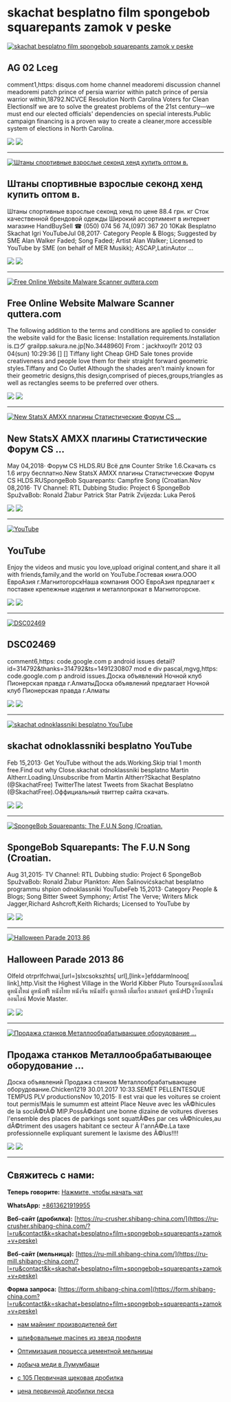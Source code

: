 # skachat besplatno film spongebob squarepants zamok v peske

<a href="https://swt.shibang-china.com/?l=ru&img&k=skachat+besplatno+film+spongebob+squarepants+zamok+v+peske" target="_blank">![skachat besplatno film spongebob squarepants zamok v peske](http://static.shibang-china.com/all-800x300/119.jpg)</a>

## AG 02 Lceg
comment1,https: disqus.com home channel meadoremi discussion channel meadoremi patch prince of persia warrior within patch prince of persia warrior within,18792.NCVCE Resolution North Carolina Voters for Clean ElectionsIf we are to solve the greatest problems of the 21st century—we must end our elected officials' dependencies on special interests.Public campaign financing is a proven way to create a cleaner,more accessible system of elections in North Carolina.


<a href="https://whatsapp.shibangsoft.com/WhatsApp.php" target="_blank" title="WhatsApp">![](http://static.shibang-china.com/icon/whatsapp.png)</a> <a href="https://swt.shibang-china.com/?l=ru&icon&k=skachat+besplatno+film+spongebob+squarepants+zamok+v+peske" target="_blank">![](http://static.shibang-china.com/icon/chat-ru.png)</a>

---

<a href="https://swt.shibang-china.com/?l=ru&img&k=skachat+besplatno+film+spongebob+squarepants+zamok+v+peske" target="_blank">![Штаны спортивные взрослые секонд хенд купить оптом в.](http://static.shibang-china.com/all-800x300/213.jpg)</a>

## Штаны спортивные взрослые секонд хенд купить оптом в.
Штаны спортивные взрослые секонд хенд по цене 88.4 грн. кг Сток качественной брендовой одежды Широкий ассортимент в интернет магазине HandBuySell ☎ (050) 074 56 74,(097) 367 20 10Kak Besplatno Skachat Igri YouTubeJul 08,2017· Category People & Blogs; Suggested by SME Alan Walker Faded; Song Faded; Artist Alan Walker; Licensed to YouTube by SME (on behalf of MER Musikk); ASCAP,LatinAutor …


<a href="https://whatsapp.shibangsoft.com/WhatsApp.php" target="_blank" title="WhatsApp">![](http://static.shibang-china.com/icon/whatsapp.png)</a> <a href="https://swt.shibang-china.com/?l=ru&icon&k=skachat+besplatno+film+spongebob+squarepants+zamok+v+peske" target="_blank">![](http://static.shibang-china.com/icon/chat-ru.png)</a>

---

<a href="https://swt.shibang-china.com/?l=ru&img&k=skachat+besplatno+film+spongebob+squarepants+zamok+v+peske" target="_blank">![Free Online Website Malware Scanner quttera.com](http://static.shibang-china.com/all-800x300/58.jpg)</a>

## Free Online Website Malware Scanner quttera.com
The following addition to the terms and conditions are applied to consider the website valid for the Basic license: Installation requirements.Installation is.ログ grailpp.sakura.ne.jp[No.3448960] From：jackhxoyl1r 2012 03 04(sun) 10:29:36 [] [] Tiffany light Cheap GHD Sale tones provide creativeness and people love them for their straight forward geometric styles.Tiffany and Co Outlet Although the shades aren't mainly known for their geometric designs,this design,comprised of pieces,groups,triangles as well as rectangles seems to be preferred over others.


<a href="https://whatsapp.shibangsoft.com/WhatsApp.php" target="_blank" title="WhatsApp">![](http://static.shibang-china.com/icon/whatsapp.png)</a> <a href="https://swt.shibang-china.com/?l=ru&icon&k=skachat+besplatno+film+spongebob+squarepants+zamok+v+peske" target="_blank">![](http://static.shibang-china.com/icon/chat-ru.png)</a>

---

<a href="https://swt.shibang-china.com/?l=ru&img&k=skachat+besplatno+film+spongebob+squarepants+zamok+v+peske" target="_blank">![New StatsX AMXX плагины Статистические Форум CS …](http://static.shibang-china.com/all-800x300/1011.jpg)</a>

## New StatsX AMXX плагины Статистические Форум CS …
May 04,2018· Форум CS HLDS.RU Всё для Counter Strike 1.6.Скачать cs 1.6 игру бесплатно.New StatsX AMXX плагины Статистические Форум CS HLDS.RUSpongeBob Squarepants: Campfire Song (Croatian.Nov 08,2016· TV Channel: RTL Dubbing Studio: Project 6 SpongeBob SpužvaBob: Ronald Žlabur Patrick Star Patrik Zvijezda: Luka Peroš


<a href="https://whatsapp.shibangsoft.com/WhatsApp.php" target="_blank" title="WhatsApp">![](http://static.shibang-china.com/icon/whatsapp.png)</a> <a href="https://swt.shibang-china.com/?l=ru&icon&k=skachat+besplatno+film+spongebob+squarepants+zamok+v+peske" target="_blank">![](http://static.shibang-china.com/icon/chat-ru.png)</a>

---

<a href="https://swt.shibang-china.com/?l=ru&img&k=skachat+besplatno+film+spongebob+squarepants+zamok+v+peske" target="_blank">![YouTube](http://static.shibang-china.com/all-800x300/370.jpg)</a>

## YouTube
Enjoy the videos and music you love,upload original content,and share it all with friends,family,and the world on YouTube.Гостевая книга.ООО ЕвроАзия г.МагнитогорскНаша компания ООО ЕвроАзия предлагает к поставке крепежные изделия и металлопрокат в Магнитогорске.


<a href="https://whatsapp.shibangsoft.com/WhatsApp.php" target="_blank" title="WhatsApp">![](http://static.shibang-china.com/icon/whatsapp.png)</a> <a href="https://swt.shibang-china.com/?l=ru&icon&k=skachat+besplatno+film+spongebob+squarepants+zamok+v+peske" target="_blank">![](http://static.shibang-china.com/icon/chat-ru.png)</a>

---

<a href="https://swt.shibang-china.com/?l=ru&img&k=skachat+besplatno+film+spongebob+squarepants+zamok+v+peske" target="_blank">![DSC02469](http://static.shibang-china.com/all-800x300/1112.jpg)</a>

## DSC02469
comment6,https: code.google.com p android issues detail?id=314792&thanks=314792&ts=1491230807 mod e div pascal,mgvg,https: code.google.com p android issues.Доска объявлений Ночной клуб Пионерская правда г.АлматыДоска объявлений предлагает Ночной клуб Пионерская правда г.Алматы


<a href="https://whatsapp.shibangsoft.com/WhatsApp.php" target="_blank" title="WhatsApp">![](http://static.shibang-china.com/icon/whatsapp.png)</a> <a href="https://swt.shibang-china.com/?l=ru&icon&k=skachat+besplatno+film+spongebob+squarepants+zamok+v+peske" target="_blank">![](http://static.shibang-china.com/icon/chat-ru.png)</a>

---

<a href="https://swt.shibang-china.com/?l=ru&img&k=skachat+besplatno+film+spongebob+squarepants+zamok+v+peske" target="_blank">![skachat odnoklassniki besplatno YouTube](http://static.shibang-china.com/all-800x300/730.jpg)</a>

## skachat odnoklassniki besplatno YouTube
Feb 15,2013· Get YouTube without the ads.Working.Skip trial 1 month free.Find out why Close.skachat odnoklassniki besplatno Martin Altherr.Loading.Unsubscribe from Martin Altherr?Skachat Besplatno (@SkachatFree) TwitterThe latest Tweets from Skachat Besplatno (@SkachatFree).Оффициальный твиттер сайта  скачать.


<a href="https://whatsapp.shibangsoft.com/WhatsApp.php" target="_blank" title="WhatsApp">![](http://static.shibang-china.com/icon/whatsapp.png)</a> <a href="https://swt.shibang-china.com/?l=ru&icon&k=skachat+besplatno+film+spongebob+squarepants+zamok+v+peske" target="_blank">![](http://static.shibang-china.com/icon/chat-ru.png)</a>

---

<a href="https://swt.shibang-china.com/?l=ru&img&k=skachat+besplatno+film+spongebob+squarepants+zamok+v+peske" target="_blank">![SpongeBob Squarepants: The F.U.N Song (Croatian.](http://static.shibang-china.com/all-800x300/464.jpg)</a>

## SpongeBob Squarepants: The F.U.N Song (Croatian.
Aug 31,2015· TV Channel: RTL Dubbing studio: Project 6 SpongeBob SpužvaBob: Ronald Žlabur Plankton: Alen Šalinovićskachat besplatno programmu shpion odnoklassniki YouTubeFeb 15,2013· Category People & Blogs; Song Bitter Sweet Symphony; Artist The Verve; Writers Mick Jagger,Richard Ashcroft,Keith Richards; Licensed to YouTube by


<a href="https://whatsapp.shibangsoft.com/WhatsApp.php" target="_blank" title="WhatsApp">![](http://static.shibang-china.com/icon/whatsapp.png)</a> <a href="https://swt.shibang-china.com/?l=ru&icon&k=skachat+besplatno+film+spongebob+squarepants+zamok+v+peske" target="_blank">![](http://static.shibang-china.com/icon/chat-ru.png)</a>

---

<a href="https://swt.shibang-china.com/?l=ru&img&k=skachat+besplatno+film+spongebob+squarepants+zamok+v+peske" target="_blank">![Halloween Parade 2013 86](http://static.shibang-china.com/all-800x300/641.jpg)</a>

## Halloween Parade 2013 86
Olfeld otrprlfchwai,[url=]slxcsokszhts[ url],[link=]efddarmlnooq[ link],http.Visit the Highest Village in the World Kibber Pluto Toursดูหนังออนไลน์ ดูหนังใหม่ ดูหนังฟรี หนังไทย หนังจีน หนังฝรั่ง ดูเกาหลี เต็มเรื่อง มาสเตอร์ ดูหนังHD เว็บดูหนังออนไลน์ Movie Master.


<a href="https://whatsapp.shibangsoft.com/WhatsApp.php" target="_blank" title="WhatsApp">![](http://static.shibang-china.com/icon/whatsapp.png)</a> <a href="https://swt.shibang-china.com/?l=ru&icon&k=skachat+besplatno+film+spongebob+squarepants+zamok+v+peske" target="_blank">![](http://static.shibang-china.com/icon/chat-ru.png)</a>

---

<a href="https://swt.shibang-china.com/?l=ru&img&k=skachat+besplatno+film+spongebob+squarepants+zamok+v+peske" target="_blank">![Продажа станков Металлообрабатывающее оборудование …](http://static.shibang-china.com/all-800x300/1239.jpg)</a>

## Продажа станков Металлообрабатывающее оборудование …
Доска объявлений Продажа станков Металлообрабатывающее оборудование.Chicken1219 30.01.2017 10:33.SEMET PELLENTESQUE TEMPUS PLV productionsNov 10,2015· Il est vrai que les voitures se croient tout permis!Mais le sumumm est atteint Place Neuve avec les vÃ©hicules de la sociÃ©tÃ© MIP.PossÃ©dant une bonne dizaine de voitures diverses l'ensemble des places de parkings sont squattÃ©es par ces vÃ©hicules,au dÃ©triment des usagers habitant ce secteur Ã l'annÃ©e.La taxe professionnelle expliquant surement le laxisme des Ã©lus!!!!


<a href="https://whatsapp.shibangsoft.com/WhatsApp.php" target="_blank" title="WhatsApp">![](http://static.shibang-china.com/icon/whatsapp.png)</a> <a href="https://swt.shibang-china.com/?l=ru&icon&k=skachat+besplatno+film+spongebob+squarepants+zamok+v+peske" target="_blank">![](http://static.shibang-china.com/icon/chat-ru.png)</a>

---
## Свяжитесь с нами:

**Теперь говорите:** [Нажмите, чтобы начать чат](https://swt.shibang-china.com?l=ru&contact&k=skachat+besplatno+film+spongebob+squarepants+zamok+v+peske)

**WhatsApp:**  [+8613621919955](https://whatsapp.shibangsoft.com/WhatsApp.php)

**Веб-сайт (дробилка):** [https://ru-crusher.shibang-china.com/](https://ru-crusher.shibang-china.com/?l=ru&contact&k=skachat+besplatno+film+spongebob+squarepants+zamok+v+peske)

**Веб-сайт (мельница):** [https://ru-mill.shibang-china.com/](https://ru-mill.shibang-china.com/?l=ru&contact&k=skachat+besplatno+film+spongebob+squarepants+zamok+v+peske)

**Форма запроса:** [https://form.shibang-china.com](https://form.shibang-china.com?l=ru&contact&k=skachat+besplatno+film+spongebob+squarepants+zamok+v+peske)

* [нам майнинг производителей бит](../17/%D0%BD%D0%B0%D0%BC%20%D0%BC%D0%B0%D0%B9%D0%BD%D0%B8%D0%BD%D0%B3%20%D0%BF%D1%80%D0%BE%D0%B8%D0%B7%D0%B2%D0%BE%D0%B4%D0%B8%D1%82%D0%B5%D0%BB%D0%B5%D0%B9%20%D0%B1%D0%B8%D1%82.md)

* [шлифовальные macines из звезд профиля](../17/%D1%88%D0%BB%D0%B8%D1%84%D0%BE%D0%B2%D0%B0%D0%BB%D1%8C%D0%BD%D1%8B%D0%B5%20macines%20%D0%B8%D0%B7%20%D0%B7%D0%B2%D0%B5%D0%B7%D0%B4%20%D0%BF%D1%80%D0%BE%D1%84%D0%B8%D0%BB%D1%8F.md)

* [Оптимизация процесса цементной мельницы](../18/%D0%9E%D0%BF%D1%82%D0%B8%D0%BC%D0%B8%D0%B7%D0%B0%D1%86%D0%B8%D1%8F%20%D0%BF%D1%80%D0%BE%D1%86%D0%B5%D1%81%D1%81%D0%B0%20%D1%86%D0%B5%D0%BC%D0%B5%D0%BD%D1%82%D0%BD%D0%BE%D0%B9%20%D0%BC%D0%B5%D0%BB%D1%8C%D0%BD%D0%B8%D1%86%D1%8B.md)

* [добыча меди в Лумумбаши](../16/%D0%B4%D0%BE%D0%B1%D1%8B%D1%87%D0%B0%20%D0%BC%D0%B5%D0%B4%D0%B8%20%D0%B2%20%D0%9B%D1%83%D0%BC%D1%83%D0%BC%D0%B1%D0%B0%D1%88%D0%B8.md)

* [c 105 Первичная щековая дробилка](../19/c%20105%20%D0%9F%D0%B5%D1%80%D0%B2%D0%B8%D1%87%D0%BD%D0%B0%D1%8F%20%D1%89%D0%B5%D0%BA%D0%BE%D0%B2%D0%B0%D1%8F%20%D0%B4%D1%80%D0%BE%D0%B1%D0%B8%D0%BB%D0%BA%D0%B0.md)

* [цена первичной дробилки песка](../17/%D1%86%D0%B5%D0%BD%D0%B0%20%D0%BF%D0%B5%D1%80%D0%B2%D0%B8%D1%87%D0%BD%D0%BE%D0%B9%20%D0%B4%D1%80%D0%BE%D0%B1%D0%B8%D0%BB%D0%BA%D0%B8%20%D0%BF%D0%B5%D1%81%D0%BA%D0%B0.md)